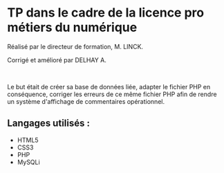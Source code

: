 <h1>TP dans le cadre de la licence pro métiers du numérique</h1>
<p>Réalisé par le directeur de formation, M. LINCK.</p>
<p>Corrigé et amélioré par DELHAY A.</p>
<br>
<p>Le but était de créer sa base de données liée, adapter le fichier PHP en conséquence, corriger les erreurs de ce même fichier PHP afin de rendre un système d'affichage de commentaires opérationnel. </p>
<h2>Langages utilisés :</h2>
<ul>
  <li>HTML5</li>
  <li>CSS3</li>
  <li>PHP</li>
  <li>MySQLi</li>
</ul>
